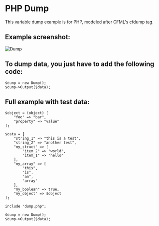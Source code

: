 # PHP Dump

This variable dump example is for PHP, modeled after CFML's cfdump tag.

## Example screenshot:

![Dump](https://raw.githubusercontent.com/orangeable/php-dump/master/example.png)

## To dump data, you just have to add the following code:

```
$dump = new Dump();
$dump->Output($data);
```

## Full example with test data:

```
$object = (object) [
    "foo" => "bar",
    "property" => "value"
];

$data = [
    "string_1" => "this is a test",
    "string_2" => "another test",
    "my_struct" => [
        "item_2" => "world",
        "item_1" => "hello"
    ],
    "my_array" => [
        "this",
        "is",
        "an",
        "array"
    ],
    "my_boolean" => true,
    "my_object" => $object
];

include "dump.php";

$dump = new Dump();
$dump->Output($data);
```
